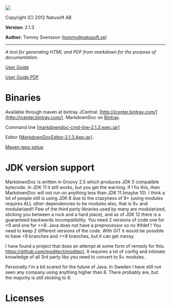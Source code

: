 ![](http://download.natusoft.se/Images/MarkdownDoc/MarkdownDoc.png)

Copyright (C) 2012 Natusoft AB

__Version:__ 2.1.3

__Author:__ Tommy Svensson (tommy@natusoft.se)

----

_A tool for generating HTML and PDF from markdown for the purpose of documentation._

[User Guide](https://github.com/tombensve/MarkdownDoc/blob/master/Docs/MarkdownDoc-User-Guide.md)

[User Guide PDF](https://github.com/tombensve/MarkdownDoc/blob/master/Docs/MarkdownDoc-User-Guide.pdf)

# Binaries

Available through maven at bintray JCentral: [http://jcenter.bintray.com/](http://jcenter.bintray.com/).
MarkdownDoc on [Bintray](https://bintray.com/tommy/maven/MarkdownDoc/).

Command line \[[markdowndoc-cmd-line-2.1.3.exec.jar](http://dl.bintray.com/tommy/maven/se/natusoft/tools/doc/markdowndoc/markdowndoc-cmd-line/2.1.3/markdowndoc-cmd-line-2.1.3.exec.jar)\]


Editor \[[MarkdownDocEditor-2.1.3.App.jar](http://dl.bintray.com/tommy/maven/se/natusoft/tools/doc/markdowndoc/MarkdownDocEditor/2.1.3/MarkdownDocEditor-2.1.3.App.jar)\].

[Maven repo setup](https://github.com/tombensve/CommonStuff/blob/master/docs/MavenRepository.md)

# JDK version support

MarkdownDoc is written in Groovy 2.5 which produces JDK 5 compatible bytecode. In JDK 11 it still works, but you get the warning. If I fix this, then MarkdownDoc will not run on anything less than JDK 11 (maybe 10). I think a lot of people still is using JDK 8 due to the crazyness of 9+ (using modules requires ALL other dependencies to be modules also, that is 9+ and modularized!! Few of the third party libraries used by many are modularized, sticking you between a rock and a hard place), and as of JDK 12 there is a guaranteed backwards incompatibility. You need 2 versions of code one for \<9 and one for \>=9. Java does not have a preprocessor so no #ifdef ! You need to keep 2 different versions of the code. With GIT it would be possible to have \<9 branches and \>=9 branches, but it can get messy.

I have found a project that does an attempt at some form of remedy for this: <https://github.com/moditect/moditect>. It requires a lot of config and intimate knowledge of all 3rd party libs you need to convert to 9+ modules.

Personally I'm a bit scared for the future of Java. In Sweden I have still not seen any company using anything higher than 8. There probably are, but the majority is still sticking to 8.

# Licenses


